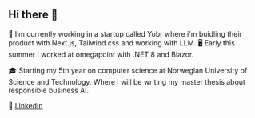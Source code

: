 ## Hi there 👋

🌱 I’m currently working in a startup called Yobr where i'm buidling their product with Next.js, Tailwind css and working with LLM.
🖥️ Early this summer I worked at omegapoint with .NET 8 and Blazor.

🎓 Starting my 5th year on computer science at Norwegian University of Science and Technology. Where i will be writing my master thesis about responsible business AI.

 🔗 [LinkedIn](https://www.linkedin.com/in/lea-jahren/)
